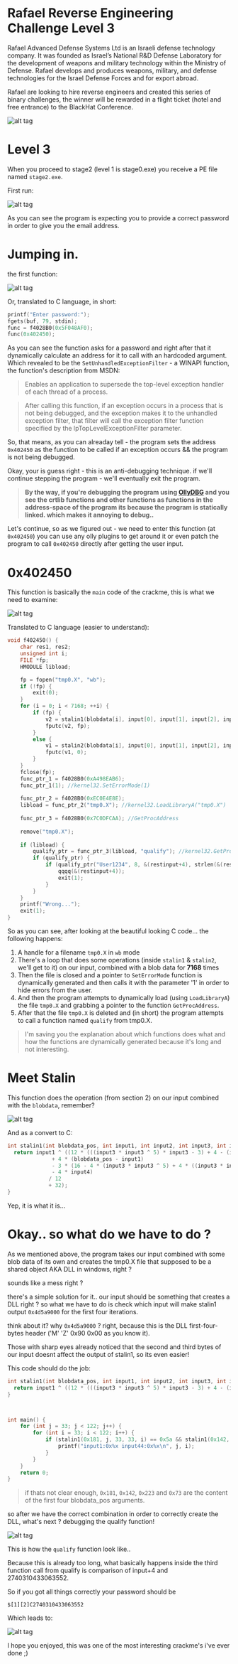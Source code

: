 # Rafael Reverse Engineering Challenge Level 3

Rafael Advanced Defense Systems Ltd is an Israeli defense technology company. It was founded as Israel’s National R&D Defense Laboratory for the development of weapons and military technology within the Ministry of Defense.
Rafael develops and produces weapons, military, and defense technologies for the Israel Defense Forces and for export abroad.

Rafael are looking to hire reverse engineers and created this series of binary challenges, the winner will be rewarded in a flight ticket (hotel and free entrance) to the BlackHat Conference. 

![alt tag](http://portal.rafael.co.il/rechallenge15/Documents/rechallenge15/img/compatition.jpg)

# Level 3

When you proceed to stage2 (level 1 is stage0.exe) you receive a PE file named ```stage2.exe```. 

First run: 

![alt tag](http://oi57.tinypic.com/2s9dcgg.jpg)

As you can see the program is expecting you to provide a correct password in order to give you the email address.

# Jumping in. 

the first function:

![alt tag](http://oi62.tinypic.com/33lgrk0.jpg)

Or, translated to C language, in short:

```c
printf("Enter password:");
fgets(buf, 79, stdin);
func = f4028B0(0x5F048AF0);
func(0x402450);
```

As you can see the function asks for a password and right after that it dynamically calculate an address for it to call with an hardcoded argument.
Which revealed to be the ```SetUnhandledExceptionFilter```  - a WINAPI function, the function's description from MSDN:

> Enables an application to supersede the top-level exception handler of each thread of a process.

> After calling this function, if an exception occurs in a process that is not being debugged, and the exception makes it to the unhandled exception filter, that filter will call the exception filter function specified by the lpTopLevelExceptionFilter parameter.

So, that means, as you can alreaday tell - the program sets the address ```0x402450``` as the function to be called if an exception occurs && the program is not being debugged.

Okay, your is guess right - this is an anti-debugging technique. 
if we'll continue stepping the program - we'll eventually exit the program. 

> **By the way, if you're debugging the program using [OllyDBG](http://ollydbg.de) and you see the crtlib functions and other functions as functions in the address-space of the program its because the program is statically linked. which makes it annoying to debug..**

Let's continue, so as we figured out - we need to enter this function (at ```0x402450```) you can use any olly plugins to get around it or even patch the program to call ```0x402450``` directly after getting the user input.

# 0x402450

This function is basically the `main` code of the crackme, this is what we need to examine: 

![alt tag](http://oi60.tinypic.com/35l94jm.jpg)

Translated to C language (easier to understand): 

```c
void f402450() {
	char res1, res2;
	unsigned int i;
	FILE *fp;
	HMODULE libload;

	fp = fopen("tmp0.X", "wb");
	if (!fp) {
		exit(0);
	}
	for (i = 0; i < 7168; ++i) {
		if (fp) {
			v2 = stalin1(blobdata[i], input[0], input[1], input[2], input[3]); //402650
			fputc(v2, fp);
		}
		else {
			v1 = stalin2(blobdata[i], input[0], input[1], input[2], input[3]); //4026F0
			fputc(v1, 0);
		}
	}
	fclose(fp);
	func_ptr_1 = f4028B0(0xA498EAB6); 
	func_ptr_1(1); //kernel32.SetErrorMode(1)
	
	func_ptr_2 = f4028B0(0xEC0E4E8E);
	libload = func_ptr_2("tmp0.X"); //kernel32.LoadLibraryA("tmp0.X")
	
	func_ptr_3 = f4028B0(0x7C0DFCAA); //GetProcAddress
	
	remove("tmp0.X");
	
	if (libload) {
		qualify_ptr = func_ptr_3(libload, "qualify"); //kernel32.GetProcAddress(libload, "qualify")
		if (qualify_ptr) {
			if (qualify_ptr("User1234", 8, &(restinput+4), strlen(&(restinput+4))) == false) {
				qqqq(&(restinput+4));
				exit(1);
			}
		}
	}
	printf("Wrong...");
	exit(1);
}
```
So as you can see, after looking at the beautiful looking C code... the following happens: 

1. A handle for a filename ```tmp0.X``` in ```wb``` mode
2. There's a loop that does some operations (inside ```stalin1``` & ```stalin2```, we'll get to it) on our input, combined with a blob data for **7168** times
3. Then the file is closed and a pointer to ```SetErrorMode``` function is dynamically generated and then calls it with the parameter '1' in order to hide errors from the user.
4. And then the program attempts to dynamically load (using ```LoadLibraryA```) the file ```tmp0.X``` and grabbing a pointer to the function ```GetProcAddress```.
5. After that the file ```tmp0.X``` is deleted and (in short) the program attempts to call a function named ```qualify``` from tmp0.X.

> I'm saving you the explanation about which functions does what and how the functions are dynamically generated because it's long and not interesting.

# Meet Stalin

This function does the operation (from section 2) on our input combined with the ```blobdata```, remember? 

![alt tag](http://oi59.tinypic.com/15gbfpj.jpg)

And as a convert to C: 

```c
int stalin1(int blobdata_pos, int input1, int input2, int input3, int input4) {
  return input1 ^ ((12 * (((input3 * input3 ^ 5) * input3 - 3) + 4 - (input3 * input3 ^ 5))
              + 4 * (blobdata_pos - input1)
              - 3 * (16 - 4 * (input3 * input3 ^ 5) + 4 * ((input3 * input3 ^ 5) * input3 - 3))
              - 4 * input4)
             / 12
             + 32);
}
```

Yep, it is what it is... 

# Okay.. so what do we have to do ?

As we mentioned above, the program takes our input combined with some blob data of its own and creates the tmp0.X file that supposed to be a shared object AKA DLL in windows, right ?

sounds like a mess right ? 

there's a simple solution for it.. our input should be something that creates a DLL right ? so what we have to do is check which input will make stalin1 output ```0x4d5a9000``` for the first four iterations.

think about it? why ```0x4d5a9000``` ? right, because this is the DLL first-four-bytes header ('M' 'Z' 0x90 0x00 as you know it).

Those with sharp eyes already noticed that the second and third bytes of our input doesnt affect the output of stalin1, so its even easier!

This code should do the job: 

```C
int stalin1(int blobdata_pos, int input1, int input2, int input3, int input4) {
  return input1 ^ ((12 * (((input3 * input3 ^ 5) * input3 - 3) + 4 - (input3 * input3 ^ 5)) + 4 * (blobdata_pos - input1) - 3 * (16 - 4 * (input3 * input3 ^ 5) + 4 * ((input3 * input3 ^ 5) * input3 - 3)) - 4 * input4) / 12 + 32);
}



int main() {
	for (int j = 33; j < 122; j++) {
		for (int i = 33; i < 122; i++) {
			if (stalin1(0x181, j, 33, 33, i) == 0x5a && stalin1(0x142, j, 33, 33, i) == 0x4d && stalin1(0x223, j, 33, 33, i) == 0x90 && stalin1(0x73, j, 33, 33, i) == 0x00) {
				printf("input1:0x%x input44:0x%x\n", j, i);
			}
		}
	}
	return 0;
}
```

> if thats not clear enough, ```0x181```, ```0x142```, ```0x223``` and ```0x73``` are the content of the first four blobdata_pos arguments.

so after we have the correct combination in order to correctly create the DLL, what's next ? debugging the qualify function!

![alt tag](http://oi61.tinypic.com/ww1cap.jpg)

This is how the ```qualify``` function look like.. 

Because this is already too long, what basically happens inside the third function call from qualify is comparison of input+4 and 2740310433063552.

So if you got all things correctly your password should be 

```
$[1][2]C2740310433063552
```

Which leads to: 

![alt tag](http://oi61.tinypic.com/2wbs55s.jpg)

I hope you enjoyed, this was one of the most interesting crackme's i've ever done ;)
